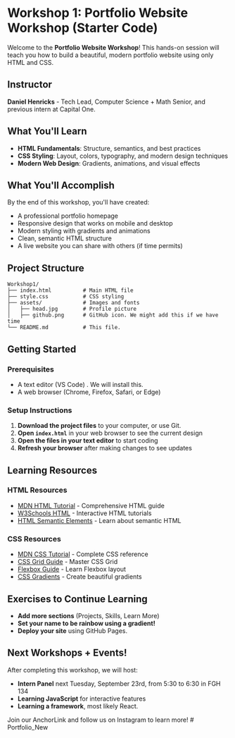 # Workshop 1: Portfolio Website Workshop (Starter Code)

Welcome to the **Portfolio Website Workshop**! This hands-on session will teach you how to build a beautiful, modern portfolio website using only HTML and CSS.

## Instructor
**Daniel Henricks** - Tech Lead, Computer Science + Math Senior, and previous intern at Capital One.

## What You'll Learn
- **HTML Fundamentals**: Structure, semantics, and best practices
- **CSS Styling**: Layout, colors, typography, and modern design techniques
- **Modern Web Design**: Gradients, animations, and visual effects

## What You'll Accomplish
By the end of this workshop, you'll have created:
- A professional portfolio homepage
- Responsive design that works on mobile and desktop
- Modern styling with gradients and animations
- Clean, semantic HTML structure
- A live website you can share with others (if time permits)

## Project Structure
```
Workshop1/
├── index.html          # Main HTML file
├── style.css           # CSS styling
├── assets/             # Images and fonts
│   ├── head.jpg        # Profile picture
│   ├── github.png      # GitHub icon. We might add this if we have time
└── README.md           # This file. 
```

## Getting Started

### Prerequisites
- A text editor (VS Code) . We will install this.
- A web browser (Chrome, Firefox, Safari, or Edge)

### Setup Instructions
1. **Download the project files** to your computer, or use Git.
2. **Open `index.html`** in your web browser to see the current design
3. **Open the files in your text editor** to start coding
4. **Refresh your browser** after making changes to see updates

## Learning Resources

### HTML Resources
- [MDN HTML Tutorial](https://developer.mozilla.org/en-US/docs/Web/HTML) - Comprehensive HTML guide
- [W3Schools HTML](https://www.w3schools.com/html/) - Interactive HTML tutorials
- [HTML Semantic Elements](https://www.w3schools.com/html/html5_semantic_elements.asp) - Learn about semantic HTML

### CSS Resources
- [MDN CSS Tutorial](https://developer.mozilla.org/en-US/docs/Web/CSS) - Complete CSS reference
- [CSS Grid Guide](https://css-tricks.com/snippets/css/complete-guide-grid/) - Master CSS Grid
- [Flexbox Guide](https://css-tricks.com/snippets/css/a-guide-to-flexbox/) - Learn Flexbox layout
- [CSS Gradients](https://cssgradient.io/) - Create beautiful gradients

## Exercises to Continue Learning

- **Add more sections** (Projects, Skills, Learn More)
- **Set your name to be rainbow using a gradient!**
- **Deploy your site** using GitHub Pages.

## Next Workshops + Events!

After completing this workshop, we will host:
- **Intern Panel** next Tuesday, September 23rd, from 5:30 to 6:30 in FGH 134
- **Learning JavaScript** for interactive features
- **Learning a framework**, most likely React.

Join our AnchorLink and follow us on Instagram to learn more!
#   P o r t f o l i o _ N e w  
 